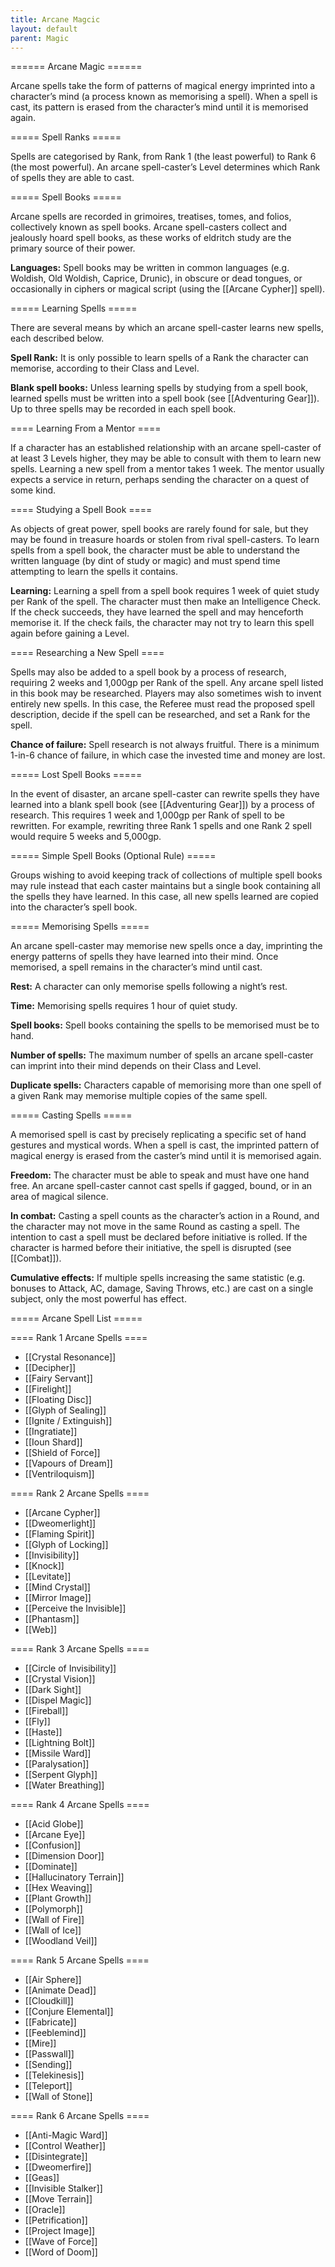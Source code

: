 ```yaml
---
title: Arcane Magcic
layout: default
parent: Magic
---
```


====== Arcane Magic ======

Arcane spells take the form of patterns of magical energy imprinted into a character’s mind (a process known as memorising a spell). When a spell is cast, its pattern is erased from the character’s mind until it is memorised again.

===== Spell Ranks =====

Spells are categorised by Rank, from Rank 1 (the least powerful) to Rank 6 (the most powerful). An arcane spell-caster’s Level determines which Rank of spells they are able to cast.

===== Spell Books =====

Arcane spells are recorded in grimoires, treatises, tomes, and folios, collectively known as spell books. Arcane spell-casters collect and jealously hoard spell books, as these works of eldritch study are the primary source of their power.

**Languages:** Spell books may be written in common languages (e.g. Woldish, Old Woldish, Caprice, Drunic), in obscure or dead tongues, or occasionally in ciphers or magical script (using the [[Arcane Cypher]] spell).

===== Learning Spells =====

There are several means by which an arcane spell-caster learns new spells, each described below.

**Spell Rank:** It is only possible to learn spells of a Rank the character can memorise, according to their Class and Level.

**Blank spell books:** Unless learning spells by studying from a spell book, learned spells must be written into a spell book (see [[Adventuring Gear]]). Up to three spells may be recorded in each spell book.

==== Learning From a Mentor ====

If a character has an established relationship with an arcane spell-caster of at least 3 Levels higher, they may be able to consult with them to learn new spells. Learning a new spell from a mentor takes 1 week. The mentor usually expects a service in return, perhaps sending the character on a quest of some kind.

==== Studying a Spell Book ====

As objects of great power, spell books are rarely found for sale, but they may be found in treasure hoards or stolen from rival spell-casters. To learn spells from a spell book, the character must be able to understand the written language (by dint of study or magic) and must spend time attempting to learn the spells it contains.

**Learning:** Learning a spell from a spell book requires 1 week of quiet study per Rank of the spell. The character must then make an Intelligence Check. If the check succeeds, they have learned the spell and may henceforth memorise it. If the check fails, the character may not try to learn this spell again before gaining a Level.

==== Researching a New Spell ====

Spells may also be added to a spell book by a process of research, requiring 2 weeks and 1,000gp per Rank of the spell. Any arcane spell listed in this book may be researched. Players may also sometimes wish to invent entirely new spells. In this case, the Referee must read the proposed spell description, decide if the spell can be researched, and set a Rank for the spell.

**Chance of failure:** Spell research is not always fruitful. There is a minimum 1-in-6 chance of failure, in which case the invested time and money are lost.

===== Lost Spell Books =====

In the event of disaster, an arcane spell-caster can rewrite spells they have learned into a blank spell book (see [[Adventuring Gear]]) by a process of research. This requires 1 week and 1,000gp per Rank of spell to be rewritten. For example, rewriting three Rank 1 spells and one Rank 2 spell would require 5 weeks and 5,000gp.

===== Simple Spell Books (Optional Rule) =====

Groups wishing to avoid keeping track of collections of multiple spell books may rule instead that each caster maintains but a single book containing all the spells they have learned. In this case, all new spells learned are copied into the character’s spell book.

===== Memorising Spells =====

An arcane spell-caster may memorise new spells once a day, imprinting the energy patterns of spells they have learned into their mind. Once memorised, a spell remains in the character’s mind until cast.

**Rest:** A character can only memorise spells following a night’s rest.

**Time:** Memorising spells requires 1 hour of quiet study.

**Spell books:** Spell books containing the spells to be memorised must be to hand.

**Number of spells:** The maximum number of spells an arcane spell-caster can imprint into their mind depends on their Class and Level.

**Duplicate spells:** Characters capable of memorising more than one spell of a given Rank may memorise multiple copies of the same spell.

===== Casting Spells =====

A memorised spell is cast by precisely replicating a specific set of hand gestures and mystical words. When a spell is cast, the imprinted pattern of magical energy is erased from the caster’s mind until it is memorised again.

**Freedom:** The character must be able to speak and must have one hand free. An arcane spell-caster cannot cast spells if gagged, bound, or in an area of magical silence.

**In combat:** Casting a spell counts as the character’s action in a Round, and the character may not move in the same Round as casting a spell. The intention to cast a spell must be declared before initiative is rolled. If the character is harmed before their initiative, the spell is disrupted (see [[Combat]]).

**Cumulative effects:** If multiple spells increasing the same statistic (e.g. bonuses to Attack, AC, damage, Saving Throws, etc.) are cast on a single subject, only the most powerful has effect.

===== Arcane Spell List =====

==== Rank 1 Arcane Spells ====

  - [[Crystal Resonance]]
  - [[Decipher]]
  - [[Fairy Servant]]
  - [[Firelight]]
  - [[Floating Disc]]
  - [[Glyph of Sealing]]
  - [[Ignite / Extinguish]]
  - [[Ingratiate]]
  - [[Ioun Shard]]
  - [[Shield of Force]]
  - [[Vapours of Dream]]
  - [[Ventriloquism]]

==== Rank 2 Arcane Spells ====

  - [[Arcane Cypher]]
  - [[Dweomerlight]]
  - [[Flaming Spirit]]
  - [[Glyph of Locking]]
  - [[Invisibility]]
  - [[Knock]]
  - [[Levitate]]
  - [[Mind Crystal]]
  - [[Mirror Image]]
  - [[Perceive the Invisible]]
  - [[Phantasm]]
  - [[Web]]

==== Rank 3 Arcane Spells ====

  - [[Circle of Invisibility]]
  - [[Crystal Vision]]
  - [[Dark Sight]]
  - [[Dispel Magic]]
  - [[Fireball]]
  - [[Fly]]
  - [[Haste]]
  - [[Lightning Bolt]]
  - [[Missile Ward]]
  - [[Paralysation]]
  - [[Serpent Glyph]]
  - [[Water Breathing]]

==== Rank 4 Arcane Spells ====

  - [[Acid Globe]]
  - [[Arcane Eye]]
  - [[Confusion]]
  - [[Dimension Door]]
  - [[Dominate]]
  - [[Hallucinatory Terrain]]
  - [[Hex Weaving]]
  - [[Plant Growth]]
  - [[Polymorph]]
  - [[Wall of Fire]]
  - [[Wall of Ice]]
  - [[Woodland Veil]]

==== Rank 5 Arcane Spells ====

  - [[Air Sphere]]
  - [[Animate Dead]]
  - [[Cloudkill]]
  - [[Conjure Elemental]]
  - [[Fabricate]]
  - [[Feeblemind]]
  - [[Mire]]
  - [[Passwall]]
  - [[Sending]]
  - [[Telekinesis]]
  - [[Teleport]]
  - [[Wall of Stone]]

==== Rank 6 Arcane Spells ====

  - [[Anti-Magic Ward]]
  - [[Control Weather]]
  - [[Disintegrate]]
  - [[Dweomerfire]]
  - [[Geas]]
  - [[Invisible Stalker]]
  - [[Move Terrain]]
  - [[Oracle]]
  - [[Petrification]]
  - [[Project Image]]
  - [[Wave of Force]]
  - [[Word of Doom]]

